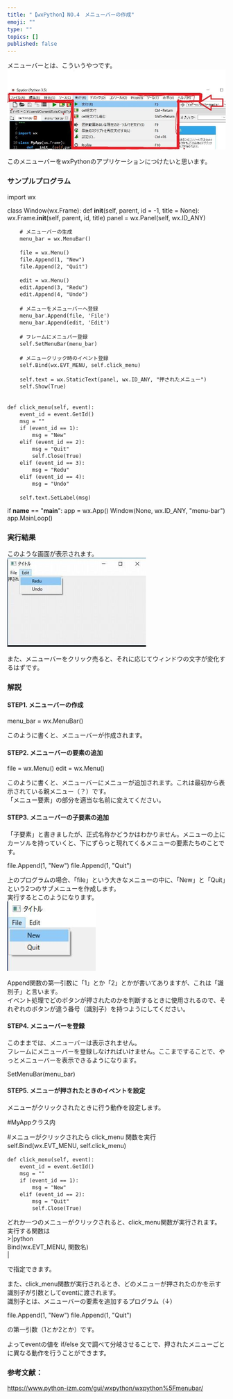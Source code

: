 ```yaml
---
title: "【wxPython】NO.4　メニューバーの作成"
emoji: ""
type: ""
topics: []
published: false
---
```


メニューバーとは、こういうやつです。  
![f:id:pythonjacascript:20180923141242j:plain](/images/ppythonjacascript2018092320180923141242.jpg "f:id:pythonjacascript:20180923141242j:plain")

このメニューバーをwxPythonのアプリケーションにつけたいと思います。  
  
  
### サンプルプログラム

import wx

class Window(wx.Frame):
    def __init__(self, parent, id = -1, title = None):
        wx.Frame.__init__(self, parent, id, title)
        panel = wx.Panel(self, wx.ID_ANY)
 
        # メニューバーの生成
        menu_bar = wx.MenuBar()
 
        file = wx.Menu()
        file.Append(1, "New")
        file.Append(2, "Quit")

        edit = wx.Menu()
        edit.Append(3, "Redu")
        edit.Append(4, "Undo")
 
        # メニューをメニューバーへ登録
        menu_bar.Append(file, 'File')
        menu_bar.Append(edit, 'Edit')
 
        # フレームにメニュバー登録
        self.SetMenuBar(menu_bar)
 
        # メニュークリック時のイベント登録
        self.Bind(wx.EVT_MENU, self.click_menu)

        self.text = wx.StaticText(panel, wx.ID_ANY, "押されたメニュー")
        self.Show(True)
 

    def click_menu(self, event):
        event_id = event.GetId()
        msg = ""
        if (event_id == 1):
            msg = "New"
        elif (event_id == 2):
            msg = "Quit"
            self.Close(True)
        elif (event_id == 3):
            msg = "Redu"
        elif (event_id == 4):
            msg = "Undo"
 
        self.text.SetLabel(msg)
 
if __name__ == "__main__":
    app = wx.App()
    Window(None, wx.ID_ANY, "menu-bar")
    app.MainLoop()

### 実行結果

このような画面が表示されます。  
![f:id:pythonjacascript:20180923141652j:plain](/images/ppythonjacascript2018092320180923141652.jpg "f:id:pythonjacascript:20180923141652j:plain")

また、メニューバーをクリック売ると、それに応じてウィンドウの文字が変化するはずです。  
  
### 解説

#### STEP1\. メニューバーの作成

menu_bar = wx.MenuBar()

このように書くと、メニューバーが作成されます。  
  
  
#### STEP2\. メニューバーの要素の追加

file = wx.Menu()
edit = wx.Menu()

このように書くと、メニューバーにメニューが追加されます。これは最初から表示されている親メニュー（？）です。  
「メニュー要素」の部分を適当な名前に変えてください。  
  
  
#### STEP3\. メニューバーの子要素の追加

「子要素」と書きましたが、正式名称かどうかはわかりません。メニューの上にカーソルを持っていくと、下にずらっと現れてくるメニューの要素たちのことです。

file.Append(1, "New")
file.Append(1, "Quit")

上のプログラムの場合、「file」という大きなメニューの中に、「New」と「Quit」という2つのサブメニューを作成します。  
実行するとこのようになります。  
![f:id:pythonjacascript:20180923142858j:plain](/images/ppythonjacascript2018092320180923142858.jpg "f:id:pythonjacascript:20180923142858j:plain")

Append関数の第一引数に「1」とか「2」とかが書いてありますが、これは「識別子」と言います。  
イベント処理でどのボタンが押されたのかを判断するときに使用されるので、それぞれのボタンが違う番号（識別子）を持つようにしてください。  
  
  
#### STEP4\. メニューバーを登録

このままでは、メニューバーは表示されません。  
フレームにメニューバーを登録しなければいけません。ここまですることで、やっとメニューバーを表示できるようになります。

SetMenuBar(menu_bar)
  
  
#### STEP5\. メニューが押されたときのイベントを設定

メニューがクリックされたときに行う動作を設定します。

 #MyAppクラス内

#メニューがクリックされたら click_menu 関数を実行
self.Bind(wx.EVT_MENU, self.click_menu)　
 
    def click_menu(self, event):
        event_id = event.GetId()
        msg = ""
        if (event_id == 1):
            msg = "New"
        elif (event_id == 2):
            msg = "Quit"
            self.Close(True)            

  
どれか一つのメニューがクリックされると、click\_menu関数が実行されます。実行する関数は   
\>|python  
Bind(wx.EVT\_MENU, 関数名)   
|

で指定できます。

また、click\_menu関数が実行されるとき、どのメニューが押されたのかを示す識別子が引数としてeventに渡されます。  
識別子とは、メニューバーの要素を追加するプログラム（↓）

file.Append(1, "New")
file.Append(1, "Quit")

の第一引数（1とか2とか）です。

よってeventの値を if/else 文で調べて分岐させることで、押されたメニューごとに異なる動作を行うことができます。  
  
  
### 参考文献：

<https://www.python-izm.com/gui/wxpython/wxpython%5Fmenubar/>